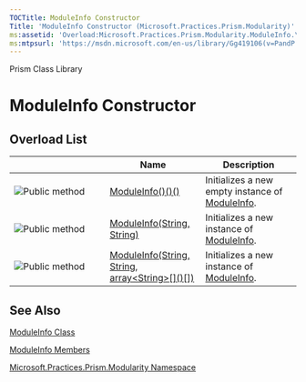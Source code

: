```yaml
---
TOCTitle: ModuleInfo Constructor
Title: 'ModuleInfo Constructor (Microsoft.Practices.Prism.Modularity)'
ms:assetid: 'Overload:Microsoft.Practices.Prism.Modularity.ModuleInfo.\#ctor'
ms:mtpsurl: 'https://msdn.microsoft.com/en-us/library/Gg419106(v=PandP.50)'
---
```


Prism Class Library

ModuleInfo Constructor
======================

Overload List
-------------

<span id="overloadMembersTableToggle"></span>
<table>
<colgroup>
<col width="33%" />
<col width="33%" />
<col width="33%" />
</colgroup>
<thead>
<tr class="header">
<th> </th>
<th>Name</th>
<th>Description</th>
</tr>
</thead>
<tbody>
<tr class="odd">
<td><img src="https://msdn.microsoft.com/en-us/Gg419106.pubmethod(en-us,PandP.50).gif" title="Public method" /></td>
<td><a href="https://msdn.microsoft.com/m:microsoft.practices.prism.modularity.moduleinfo.">ModuleInfo()()()</a></td>
<td><div class="summary">
Initializes a new empty instance of <a href="https://msdn.microsoft.com/t:microsoft.practices.prism.modularity.moduleinfo">ModuleInfo</a>.
</div></td>
</tr>
<tr class="even">
<td><img src="https://msdn.microsoft.com/en-us/Gg419106.pubmethod(en-us,PandP.50).gif" title="Public method" /></td>
<td><a href="https://msdn.microsoft.com/m:microsoft.practices.prism.modularity.moduleinfo.">ModuleInfo(String, String)</a></td>
<td><div class="summary">
Initializes a new instance of <a href="https://msdn.microsoft.com/t:microsoft.practices.prism.modularity.moduleinfo">ModuleInfo</a>.
</div></td>
</tr>
<tr class="odd">
<td><img src="https://msdn.microsoft.com/en-us/Gg419106.pubmethod(en-us,PandP.50).gif" title="Public method" /></td>
<td><a href="https://msdn.microsoft.com/m:microsoft.practices.prism.modularity.moduleinfo.">ModuleInfo(String, String, array&lt;String&gt;[]()[])</a></td>
<td><div class="summary">
Initializes a new instance of <a href="https://msdn.microsoft.com/t:microsoft.practices.prism.modularity.moduleinfo">ModuleInfo</a>.
</div></td>
</tr>
</tbody>
</table>

See Also
--------

<span id="seeAlsoToggle"></span>
[ModuleInfo Class](https://msdn.microsoft.com/t:microsoft.practices.prism.modularity.moduleinfo)

[ModuleInfo Members](https://msdn.microsoft.com/allmembers.t:microsoft.practices.prism.modularity.moduleinfo)

[Microsoft.Practices.Prism.Modularity Namespace](https://msdn.microsoft.com/n:microsoft.practices.prism.modularity)
